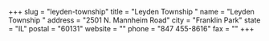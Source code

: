 +++
slug = "leyden-township"
title = "Leyden Township "
name = "Leyden Township "
address = "2501 N. Mannheim Road"
city = "Franklin Park"
state = "IL"
postal = "60131"
website = ""
phone = "847 455-8616"
fax = ""
+++
